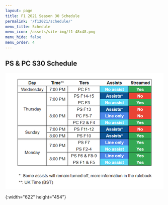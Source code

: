 ```yaml
---
layout: page
title: F1 2021 Season 30 Schedule
permalink: '/f12021/schedule/'
menu_title: Schedule
menu_icon: /assets/site-img/f1-48x48.png
menu_hide: false
menu_order: 4
---
```


<div class="center">

## PS & PC S30 Schedule
[![schedule]](/assets/site-img/PSGL_Schedule_BST.png)


[schedule]: /assets/site-img/PSGL_Schedule_BST.png
{:width="622" height="454"}

</div>